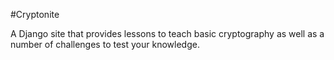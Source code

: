 #Cryptonite

A Django site that provides lessons to teach basic cryptography as well as a number of challenges to test your knowledge.
